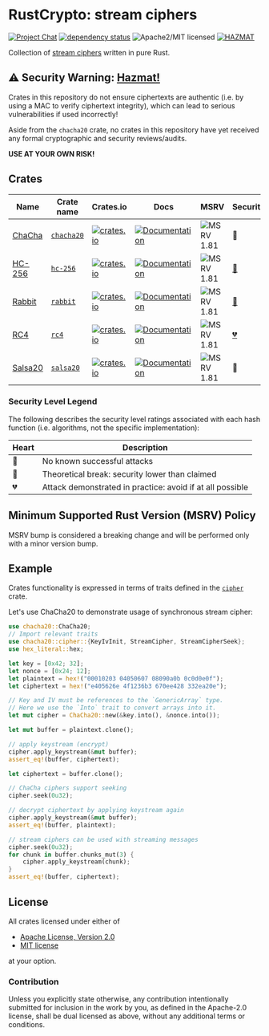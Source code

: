 # RustCrypto: stream ciphers

[![Project Chat][chat-image]][chat-link]
[![dependency status][deps-image]][deps-link]
![Apache2/MIT licensed][license-image]
[![HAZMAT][hazmat-image]][hazmat-link]

Collection of [stream ciphers] written in pure Rust.

## ⚠️ Security Warning: [Hazmat!][hazmat-link]

Crates in this repository do not ensure ciphertexts are authentic (i.e. by
using a MAC to verify ciphertext integrity), which can lead to serious
vulnerabilities if used incorrectly!

Aside from the `chacha20` crate, no crates in this repository have yet
received any formal cryptographic and security reviews/audits.

**USE AT YOUR OWN RISK!**

## Crates
| Name     | Crate name | Crates.io | Docs | MSRV | Security |
|----------|------------|-----------|------|------|----------|
| [ChaCha] | [`chacha20`] | [![crates.io](https://img.shields.io/crates/v/chacha20.svg)](https://crates.io/crates/chacha20) | [![Documentation](https://docs.rs/chacha20/badge.svg)](https://docs.rs/chacha20) | ![MSRV 1.81][msrv-1.81] | 💚 |
| [HC-256] | [`hc-256`]   | [![crates.io](https://img.shields.io/crates/v/hc-256.svg)](https://crates.io/crates/hc-256) | [![Documentation](https://docs.rs/hc-256/badge.svg)](https://docs.rs/hc-256) | ![MSRV 1.81][msrv-1.81] | [💛](https://link.springer.com/chapter/10.1007/978-3-642-04846-3_4) |
| [Rabbit] | [`rabbit`]  | [![crates.io](https://img.shields.io/crates/v/rabbit.svg)](https://crates.io/crates/rabbit) | [![Documentation](https://docs.rs/rabbit/badge.svg)](https://docs.rs/rabbit) | ![MSRV 1.81][msrv-1.81] | [💛](https://eprint.iacr.org/2013/780.pdf) |
| [RC4]    | [`rc4`]  | [![crates.io](https://img.shields.io/crates/v/rc4.svg)](https://crates.io/crates/rc4) | [![Documentation](https://docs.rs/rc4/badge.svg)](https://docs.rs/rc4) | ![MSRV 1.81][msrv-1.81] | [💔](https://www.usenix.org/system/files/conference/usenixsecurity13/sec13-paper_alfardan.pdf) |
| [Salsa20] | [`salsa20`]  | [![crates.io](https://img.shields.io/crates/v/salsa20.svg)](https://crates.io/crates/salsa20) | [![Documentation](https://docs.rs/salsa20/badge.svg)](https://docs.rs/salsa20) | ![MSRV 1.81][msrv-1.81] | 💚 |

### Security Level Legend

The following describes the security level ratings associated with each hash function (i.e. algorithms, not the specific implementation):

| Heart          | Description |
|----------------|-------------|
| :green_heart:  | No known successful attacks |
| :yellow_heart: | Theoretical break: security lower than claimed |
| :broken_heart: | Attack demonstrated in practice: avoid if at all possible |

## Minimum Supported Rust Version (MSRV) Policy

MSRV bump is considered a breaking change and will be performed only with a minor version bump.

## Example

Crates functionality is expressed in terms of traits defined in the [`cipher`] crate.

Let's use ChaCha20 to demonstrate usage of synchronous stream cipher:

```rust
use chacha20::ChaCha20;
// Import relevant traits
use chacha20::cipher::{KeyIvInit, StreamCipher, StreamCipherSeek};
use hex_literal::hex;

let key = [0x42; 32];
let nonce = [0x24; 12];
let plaintext = hex!("00010203 04050607 08090a0b 0c0d0e0f");
let ciphertext = hex!("e405626e 4f1236b3 670ee428 332ea20e");

// Key and IV must be references to the `GenericArray` type.
// Here we use the `Into` trait to convert arrays into it.
let mut cipher = ChaCha20::new(&key.into(), &nonce.into());

let mut buffer = plaintext.clone();

// apply keystream (encrypt)
cipher.apply_keystream(&mut buffer);
assert_eq!(buffer, ciphertext);

let ciphertext = buffer.clone();

// ChaCha ciphers support seeking
cipher.seek(0u32);

// decrypt ciphertext by applying keystream again
cipher.apply_keystream(&mut buffer);
assert_eq!(buffer, plaintext);

// stream ciphers can be used with streaming messages
cipher.seek(0u32);
for chunk in buffer.chunks_mut(3) {
    cipher.apply_keystream(chunk);
}
assert_eq!(buffer, ciphertext);
```

## License

All crates licensed under either of

 * [Apache License, Version 2.0](http://www.apache.org/licenses/LICENSE-2.0)
 * [MIT license](http://opensource.org/licenses/MIT)

at your option.

### Contribution

Unless you explicitly state otherwise, any contribution intentionally submitted for inclusion in the work by you, as defined in the Apache-2.0 license, shall be dual licensed as above, without any additional terms or conditions.

[//]: # (badges)

[chat-image]: https://img.shields.io/badge/zulip-join_chat-blue.svg
[chat-link]: https://rustcrypto.zulipchat.com/#narrow/stream/260049-stream-ciphers
[deps-image]: https://deps.rs/repo/github/RustCrypto/stream-ciphers/status.svg
[deps-link]: https://deps.rs/repo/github/RustCrypto/stream-ciphers
[license-image]: https://img.shields.io/badge/license-Apache2.0/MIT-blue.svg
[hazmat-image]: https://img.shields.io/badge/crypto-hazmat%E2%9A%A0-red.svg
[hazmat-link]: https://github.com/RustCrypto/meta/blob/master/HAZMAT.md
[msrv-1.81]: https://img.shields.io/badge/rustc-1.81.0+-blue.svg

[//]: # (footnotes)

[stream ciphers]: https://en.wikipedia.org/wiki/Stream_cipher
[`cipher`]: https://docs.rs/cipher

[//]: # (crates)

[`chacha20`]: ./chacha20
[`hc-256`]: ./hc-256
[`rabbit`]: ./rabbit
[`rc4`]: ./rc4
[`salsa20`]: ./salsa20

[//]: # (links)

[ChaCha]: https://en.wikipedia.org/wiki/Salsa20#ChaCha_variant
[HC-256]: https://en.wikipedia.org/wiki/HC-256
[Rabbit]: https://en.wikipedia.org/wiki/Rabbit_(cipher)
[RC4]: https://en.wikipedia.org/wiki/RC4
[Salsa20]: https://en.wikipedia.org/wiki/Salsa20
